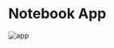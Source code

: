 # Notebook App
![app](https://github.com/emirhanzeyrekk/Notebook/assets/121854589/0c2a2088-a695-4ca1-a59e-13895b6b6fa7)
